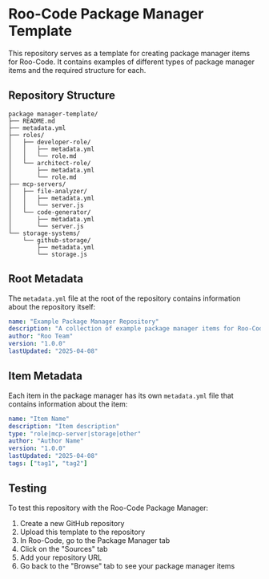 # Roo-Code Package Manager Template

This repository serves as a template for creating package manager items for Roo-Code. It contains examples of different types of package manager items and the required structure for each.

## Repository Structure

```
package manager-template/
├── README.md
├── metadata.yml
├── roles/
│   ├── developer-role/
│   │   ├── metadata.yml
│   │   └── role.md
│   └── architect-role/
│       ├── metadata.yml
│       └── role.md
├── mcp-servers/
│   ├── file-analyzer/
│   │   ├── metadata.yml
│   │   └── server.js
│   └── code-generator/
│       ├── metadata.yml
│       └── server.js
└── storage-systems/
    └── github-storage/
        ├── metadata.yml
        └── storage.js
```

## Root Metadata

The `metadata.yml` file at the root of the repository contains information about the repository itself:

```yaml
name: "Example Package Manager Repository"
description: "A collection of example package manager items for Roo-Code"
author: "Roo Team"
version: "1.0.0"
lastUpdated: "2025-04-08"
```

## Item Metadata

Each item in the package manager has its own `metadata.yml` file that contains information about the item:

```yaml
name: "Item Name"
description: "Item description"
type: "role|mcp-server|storage|other"
author: "Author Name"
version: "1.0.0"
lastUpdated: "2025-04-08"
tags: ["tag1", "tag2"]
```

## Testing

To test this repository with the Roo-Code Package Manager:

1. Create a new GitHub repository
2. Upload this template to the repository
3. In Roo-Code, go to the Package Manager tab
4. Click on the "Sources" tab
5. Add your repository URL
6. Go back to the "Browse" tab to see your package manager items